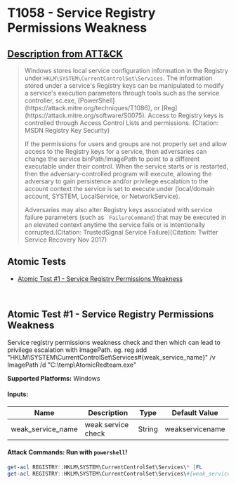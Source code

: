 # T1058 - Service Registry Permissions Weakness

## [Description from ATT&CK](https://attack.mitre.org/wiki/Technique/T1058)

<blockquote>Windows stores local service configuration information in the Registry under <code>HKLM\SYSTEM\CurrentControlSet\Services</code>. The information stored under a service's Registry keys can be manipulated to modify a service's execution parameters through tools such as the service controller, sc.exe, [PowerShell](https://attack.mitre.org/techniques/T1086), or [Reg](https://attack.mitre.org/software/S0075). Access to Registry keys is controlled through Access Control Lists and permissions. (Citation: MSDN Registry Key Security)

If the permissions for users and groups are not properly set and allow access to the Registry keys for a service, then
adversaries can change the service binPath/ImagePath to point to a different executable under their control. When the
service starts or is restarted, then the adversary-controlled program will execute, allowing the adversary to gain
persistence and/or privilege escalation to the account context the service is set to execute under (local/domain
account, SYSTEM, LocalService, or NetworkService).

Adversaries may also alter Registry keys associated with service failure parameters (such as <code>
FailureCommand</code>) that may be executed in an elevated context anytime the service fails or is intentionally
corrupted.(Citation: TrustedSignal Service Failure)(Citation: Twitter Service Recovery Nov 2017)</blockquote>

## Atomic Tests

- [Atomic Test #1 - Service Registry Permissions Weakness](#atomic-test-1---service-registry-permissions-weakness)

<br/>

## Atomic Test #1 - Service Registry Permissions Weakness

Service registry permissions weakness check and then which can lead to privilege escalation with ImagePath. eg.
reg add "HKLM\SYSTEM\CurrentControlSet\Services\#{weak_service_name}" /v ImagePath /d "C:\temp\AtomicRedteam.exe"

**Supported Platforms:** Windows

#### Inputs:

| Name | Description | Type | Default Value | 
|------|-------------|------|---------------|
| weak_service_name | weak service check | String | weakservicename|

#### Attack Commands: Run with `powershell`!

```powershell
get-acl REGISTRY::HKLM\SYSTEM\CurrentControlSet\Services\* |FL
get-acl REGISTRY::HKLM\SYSTEM\CurrentControlSet\Services\#{weak_service_name} |FL
```

<br/>
